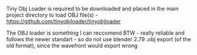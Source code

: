 Tiny Obj Loader is required to be downloaded and placed in the main project directory to load OBJ file(s) - https://github.com/tinyobjloader/tinyobjloader

The OBJ loader is something I can reccomend BTW - really reliable and follows the newer standart - so do not use blender 2.79 .obj export (of the old format), since the wavefront would export wrong 
